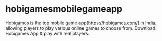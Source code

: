 # hobigamesmobilegameapp
Hobigames is the top mobile game app[https://hobigames.com/] in India, allowing players to play various online games to choose from. Download Hobigames App &amp; play with real players.
